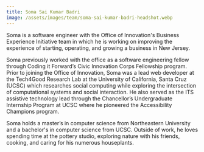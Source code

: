 ```yaml
---
title: Soma Sai Kumar Badri
image: /assets/images/team/soma-sai-kumar-badri-headshot.webp
---
```


Soma is a software engineer with the Office of Innovation's Business Experience Initiative team in which he is working on improving the experience of starting, operating, and growing a business in New Jersey.

Soma previously worked with the office as a software engineering fellow through Coding it Forward’s Civic Innovation Corps Fellowship program. Prior to joining the Office of Innovation, Soma was a lead web developer at the Tech4Good Research Lab at the University of California, Santa Cruz (UCSC) which researches social computing while exploring the intersection of computational systems and social interaction. He also served as the ITS assistive technology lead through the Chancellor’s Undergraduate Internship Program at UCSC where he pioneered the Accessibility Champions program.

Soma holds a master’s in computer science from Northeastern University and a bachelor's in computer science from UCSC. Outside of work, he loves spending time at the pottery studio, exploring nature with his friends, cooking, and caring for his numerous houseplants.
